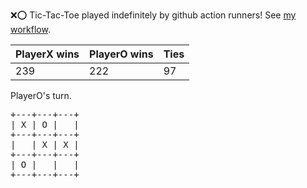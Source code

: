 :x::o: Tic-Tac-Toe played indefinitely by github action runners! See [my workflow](.github/workflows/play.yaml).

|PlayerX wins|PlayerO wins|Ties|
|-|-|-|
|239|222|97|

PlayerO's turn.

<pre>
+---+---+---+
| X | O |   |
+---+---+---+
|   | X | X |
+---+---+---+
| O |   |   |
+---+---+---+
</pre>